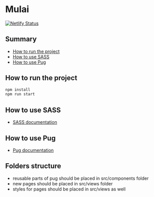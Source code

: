 # Mulai

[![Netlify Status](https://api.netlify.com/api/v1/badges/1c531505-6582-4d36-880a-13aeb5680056/deploy-status)](https://app.netlify.com/sites/inquisitive-marigold-1efa35/deploys)

## Summary

- [How to run the project](#how-to-run-the-project)
- [How to use SASS](#how-to-use-sass)
- [How to use Pug](#how-to-use-pug)

## How to run the project

```bash
npm install
npm run start
```

## How to use SASS

- [SASS documentation](https://sass-lang.com/documentation/)

## How to use Pug

- [Pug documentation](https://pugjs.org/api/getting-started.html)

## Folders structure

- reusable parts of pug should be placed in src/components folder
- new pages should be placed in src/views folder
- styles for pages should be placed in src/views as well
